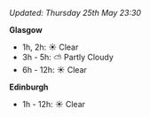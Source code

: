 *Updated: Thursday 25th May 23:30*

**Glasgow**

* 1h, 2h: :sunny: Clear
* 3h - 5h: :partly_sunny: Partly Cloudy
* 6h - 12h: :sunny: Clear

**Edinburgh**

* 1h - 12h: :sunny: Clear
